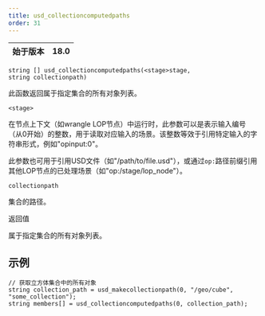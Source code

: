 ```yaml
---
title: usd_collectioncomputedpaths
order: 31
---
```


| 始于版本 | 18.0 |
| --- | --- |

`string [] usd_collectioncomputedpaths(<stage>stage, string collectionpath)`

此函数返回属于指定集合的所有对象列表。

`<stage>`

在节点上下文（如wrangle LOP节点）中运行时，此参数可以是表示输入编号（从0开始）的整数，用于读取对应输入的场景。该整数等效于引用特定输入的字符串形式，例如"opinput:0"。

此参数也可用于引用USD文件（如"/path/to/file.usd"），或通过`op:`路径前缀引用其他LOP节点的已处理场景（如"op:/stage/lop_node"）。

`collectionpath`

集合的路径。

返回值

属于指定集合的所有对象列表。

## 示例

```vex
// 获取立方体集合中的所有对象
string collection_path = usd_makecollectionpath(0, "/geo/cube", "some_collection");
string members[] = usd_collectioncomputedpaths(0, collection_path);

```
